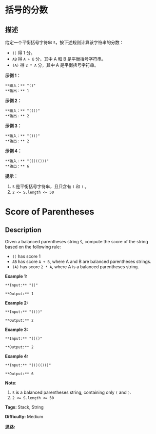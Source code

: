 # 括号的分数

## 描述

给定一个平衡括号字符串 `S`，按下述规则计算该字符串的分数：

  * `()` 得 1 分。
  * `AB` 得 `A + B` 分，其中 A 和 B 是平衡括号字符串。
  * `(A)` 得 `2 * A` 分，其中 A 是平衡括号字符串。



**示例 1：**

    
    
    **输入：** "()"
    **输出：** 1
    

**示例 2：**

    
    
    **输入：** "(())"
    **输出：** 2
    

**示例  3：**

    
    
    **输入：** "()()"
    **输出：** 2
    

**示例  4：**

    
    
    **输入：** "(()(()))"
    **输出：** 6
    



**提示：**

  1. `S` 是平衡括号字符串，且只含有 `(` 和 `)` 。
  2. `2 <= S.length <= 50`



# Score of Parentheses

## Description



Given a balanced parentheses string `S`, compute the score of the string based on the following rule:

  * `()` has score 1
  * `AB` has score `A + B`, where A and B are balanced parentheses strings.
  * `(A)` has score `2 * A`, where A is a balanced parentheses string.



**Example 1:**

    
    
    **Input:** "()"
    **Output:** 1
    

**Example 2:**

    
    
    **Input:** "(())"
    **Output:** 2
    

**Example 3:**

    
    
    **Input:** "()()"
    **Output:** 2
    

**Example 4:**

    
    
    **Input:** "(()(()))"
    **Output:** 6
    



**Note:**

  1. `S` is a balanced parentheses string, containing only `(` and `)`.
  2. `2 <= S.length <= 50`


**Tags:** Stack, String

**Difficulty:** Medium

**思路:**
